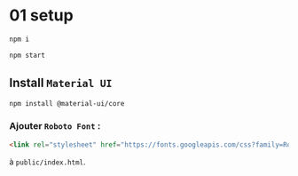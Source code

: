 # 01 setup

```bash
npm i

npm start
```



## Install `Material UI`

```bash
npm install @material-ui/core
```

### Ajouter `Roboto Font` :

```html
<link rel="stylesheet" href="https://fonts.googleapis.com/css?family=Roboto:300,400,500,700&display=swap" />
```

à `public/index.html`.

